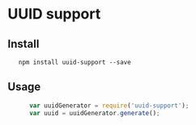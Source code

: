 # UUID support

## Install
```
   npm install uuid-support --save
```

## Usage
```javascript
      var uuidGenerator = require('uuid-support');
      var uuid = uuidGenerator.generate();
```